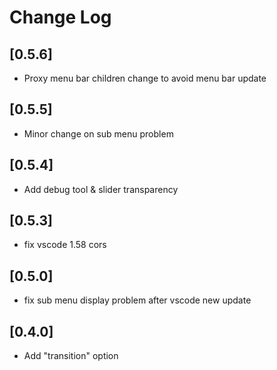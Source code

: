 # Change Log

## [0.5.6]
- Proxy menu bar children change to avoid menu bar update

## [0.5.5]
- Minor change on sub menu problem

## [0.5.4]
- Add debug tool & slider transparency

## [0.5.3]
- fix vscode 1.58 cors

## [0.5.0]
- fix sub menu display problem after vscode new update

## [0.4.0]
- Add "transition" option